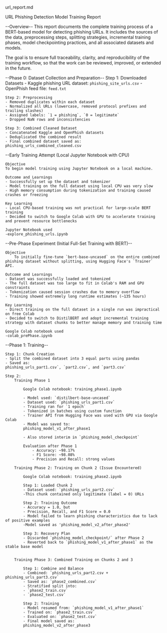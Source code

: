 url_report.md

URL Phishing Detection Model Training Report

--Overview--
This report documents the complete training process of a BERT-based model for detecting phishing URLs. It includes the sources of the data, preprocessing steps, splitting strategies, incremental training phases, model checkpointing practices, and all associated datasets and models.

The goal is to ensure full traceability, clarity, and reproducibility of the training workflow, so that the work can be reviewed, improved, or extended in the future.

--Phase 0: Dataset Collection and Preparation--
Step 1: Downloaded Datasets - Kaggle phishing URL dataset: `phishing_site_urls.csv` - OpenPhish feed file: `feed.txt`

    Step 2: Preprocessing
    - Removed duplicates within each dataset
    - Normalized all URLs (lowercase, removed protocol prefixes and trailing slashes)
    - Assigned labels: `1 = phishing`, `0 = legitimate`
    - Dropped NaN rows and inconsistencies

    Step 3: Combined Cleaned Dataset
    - Concatenated Kaggle and OpenPhish datasets
    - Deduplicated the combined result
    - Final combined dataset saved as:
    phishing_urls_combined_cleaned.csv

--Early Training Attempt (Local Jupyter Notebook with CPU)

    Objective
    To begin model training using Jupyter Notebook on a local machine.

    Outcome and Learnings
    - Successfully set up the dataset and tokenizer
    - Model training on the full dataset using local CPU was very slow
    - High memory consumption during tokenization and training caused crashes or freezing

    Key Learning
    - Local CPU-based training was not practical for large-scale BERT training
    - Decided to switch to Google Colab with GPU to accelerate training and prevent resource bottlenecks

    Jupyter Notebook used
    -explore_phishing_urls.ipynb

--Pre-Phase Experiment (Initial Full-Set Training with BERT)--

    Objective
        To initially fine-tune `bert-base-uncased` on the entire combined phishing dataset without splitting, using Hugging Face's `Trainer` API.

    Outcome and Learnings
    - Dataset was successfully loaded and tokenized
    - The full dataset was too large to fit in Colab's RAM and GPU constraints
    - Tokenization caused session crashes due to memory overflow
    - Training showed extremely long runtime estimates (~135 hours)

    Key Learning
    - Direct training on the full dataset in a single run was impractical on free Colab
    - Decided to switch to DistilBERT and adopt incremental training strategy with dataset chunks to better manage memory and training time

    Google Colab notebook used
    -colab_prePhase.ipynb

--Phase 1: Training--

    Step 1: Chunk Creation
    - Split the combined dataset into 3 equal parts using pandas
    - Saved as:
    phishing_urls_part1.csv`, `part2.csv`, and `part3.csv`

    Step 2:
        Training Phase 1

            Google Colab notebook: training_phase1.ipynb

            - Model used: `distilbert-base-uncased`
            - Dataset used: `phishing_urls_part1.csv`
            - Training ran for `1 epoch`
            - Tokenized in batches using custom function
            - Trainer API from Hugging Face was used with GPU via Google Colab
            - Model was saved to:
            phishing_model_v1_after_phase1

            - Also stored interim in `phishing_model_checkpoint`

            Evaluation after Phase 1
                - Accuracy: ~98.17%
                - F1 Score: ~98.08%
                - Precision and Recall: strong values

        Training Phase 2: Training on Chunk 2 (Issue Encountered)

            Google Colab notebook: training_phase2.ipynb

            Step 1: Loaded Chunk 2
            - Dataset used: `phishing_urls_part2.csv`
            -This chunk contained only legitimate (label = 0) URLs

            Step 2: Training Outcome
            - Accuracy = 1.0, but
            - Precision, Recall, and F1 Score = 0.0
            - Model failed to learn phishing characteristics due to lack of positive examples
            -Model saved as 'phishing_model_v2_after_phase2'

            Step 3: Recovery Plan
            - Discarded `phishing_model_checkpoint/` after Phase 2
            - Reverted back to `phishing_model_v1_after_phase1` as the stable base model


        Training Phase 3: Combined Training on Chunks 2 and 3

            Step 1: Combine and Balance
            - Combined: `phishing_urls_part2.csv + phishing_urls_part3.csv`
            - Saved as: `phase2_combined.csv`
            - Stratified split into:
            - `phase2_train.csv`
            - `phase2_test.csv`

            Step 2: Training
            - Model resumed from: `phishing_model_v1_after_phase1`
            - Trained on: `phase2_train.csv`
            - Evaluated on: `phase2_test.csv`
            - Final model saved as:
            phishing_model_v2_after_phase3
